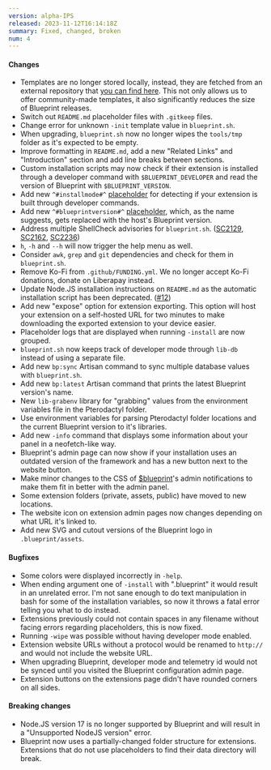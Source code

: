 ```yaml
---
version: alpha-IPS
released: 2023-11-12T16:14:18Z
summary: Fixed, changed, broken
num: 4
---
```


#### Changes

- Templates are no longer stored locally, instead, they are fetched from an external repository that [you can find here](https://github.com/BlueprintFramework/framework). This not only allows us to offer community-made templates, it also significantly reduces the size of Blueprint releases.
- Switch out `README.md` placeholder files with `.gitkeep` files.
- Change error for unknown `-init` template value in `blueprint.sh`.
- When upgrading, `blueprint.sh` now no longer wipes the `tools/tmp` folder as it's expected to be empty.
- Improve formatting in `README.md`, add a new "Related Links" and "Introduction" section and add line breaks between sections.
- Custom installation scripts may now check if their extension is installed through a developer command with `$BLUEPRINT_DEVELOPER` and read the version of Blueprint with `$BLUEPRINT_VERSION`.
- Add new `^#installmode#^` [placeholder](/docs/concepts/placeholders) for detecting if your extension is built through developer commands.
- Add new `^#blueprintversion#^` [placeholder](/docs/concepts/placeholders), which, as the name suggests, gets replaced with the host's Blueprint version.
- Address multiple ShellCheck advisories for `blueprint.sh`. ([SC2129](https://www.shellcheck.net/wiki/SC2129), [SC2162](https://www.shellcheck.net/wiki/SC2162), [SC2236](https://www.shellcheck.net/wiki/SC2236))
- `h`, `-h` and `--h` will now trigger the help menu as well.
- Consider `awk`, `grep` and `git` dependencies and check for them in `blueprint.sh`.
- Remove Ko-Fi from `.github/FUNDING.yml`. We no longer accept Ko-Fi donations, donate on Liberapay instead.
- Update Node.JS installation instructions on `README.md` as the automatic installation script has been deprecated. ([#12](https://github.com/BlueprintFramework/framework/pull/12))
- Add new "expose" option for extension exporting. This option will host your extension on a self-hosted URL for two minutes to make downloading the exported extension to your device easier.
- Placeholder logs that are displayed when running `-install` are now grouped.
- `blueprint.sh` now keeps track of developer mode through `lib-db` instead of using a separate file.
- Add new `bp:sync` Artisan command to sync multiple database values with `blueprint.sh`.
- Add new `bp:latest` Artisan command that prints the latest Blueprint version's name.
- New `lib-grabenv` library for "grabbing" values from the environment variables file in the Pterodactyl folder.
- Use environment variables for parsing Pterodactyl folder locations and the current Blueprint version to it's libraries.
- Add new `-info` command that displays some information about your panel in a neofetch-like way.
- Blueprint's admin page can now show if your installation uses an outdated version of the framework and has a new button next to the website button.
- Make minor changes to the CSS of [$blueprint](/docs/lib/methods)'s admin notifications to make them fit in better with the admin panel.
- Some extension folders (private, assets, public) have moved to new locations.
- The website icon on extension admin pages now changes depending on what URL it's linked to.
- Add new SVG and cutout versions of the Blueprint logo in `.blueprint/assets`.

#### Bugfixes

- Some colors were displayed incorrectly in `-help`.
- When ending argument one of `-install` with ".blueprint" it would result in an unrelated error. I'm not sane enough to do text manipulation in bash for some of the installation variables, so now it throws a fatal error telling you what to do instead.
- Extensions previously could not contain spaces in any filename without facing errors regarding placeholders, this is now fixed.
- Running `-wipe` was possible without having developer mode enabled.
- Extension website URLs without a protocol would be renamed to `http://` and would not include the website URL.
- When upgrading Blueprint, developer mode and telemetry id would not be synced until you visited the Blueprint configuration admin page.
- Extension buttons on the extensions page didn't have rounded corners on all sides.

#### Breaking changes

- Node.JS version 17 is no longer supported by Blueprint and will result in a "Unsupported NodeJS version" error.
- Blueprint now uses a partially-changed folder structure for extensions. Extensions that do not use placeholders to find their data directory will break.
